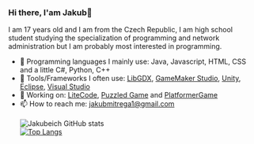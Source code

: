 ### Hi there, I'am Jakub👋

I am 17 years old and I am from the Czech Republic, I am high school student studying the specialization of programming and network administration but I am probably most interested in programming.

- 🔨 Programming languages I mainly use: Java, Javascript, HTML, CSS and a little C#, Python, C++
- 🔧 Tools/Frameworks I often use: [LibGDX](https://libgdx.com/), [GameMaker Studio](https://www.yoyogames.com/en/gamemaker), [Unity](https://unity.com/), [Eclipse](https://www.eclipse.org/), [Visual Studio](https://visualstudio.microsoft.com/cs/)
- 🔭 Working on: [LiteCode](http://litecode.net/), [Puzzled Game](https://github.com/Jakubeich/PuzzledGame) and [PlatformerGame](https://github.com/Jakubeich/PlatformerGame-libgdx)
- 📫 How to reach me: jakubmitrega1@gmail.com\
\
![Jakubeich GitHub stats](https://github-readme-stats.vercel.app/api?username=Jakubeich&include_all_commits=true)
\
[![Top Langs](https://github-readme-stats.vercel.app/api/top-langs/?username=Jakubeich&layout=compact)](https://github.com/Jakubeich/github-readme-stats)
